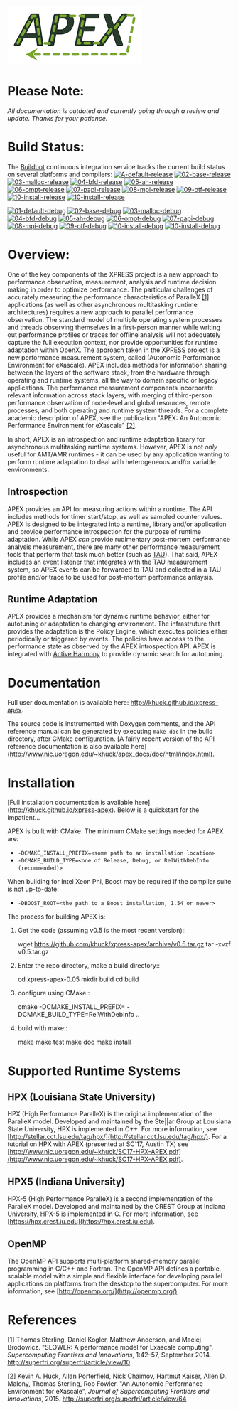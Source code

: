 ![Lame APEX logo](doc/logo-cropped.png)

Please Note:
===========
*All documentation is outdated and currently going through a review and update.  Thanks for your patience.*

Build Status:
===========
The [Buildbot](http://omega.nic.uoregon.edu:8010/#/grid) continuous integration
service tracks the current build status on several platforms and compilers:
[![A-default-release](http://omega.nic.uoregon.edu:8010/badges/A-default-release.svg?left_text=default-release)](http://omega.nic.uoregon.edu:8010/#/)
[![02-base-release](http://omega.nic.uoregon.edu:8010/badges/B-base-release.svg?left_text=base-release)](http://omega.nic.uoregon.edu:8010/#/)
[![03-malloc-release](http://omega.nic.uoregon.edu:8010/badges/C-malloc-release.svg?left_text=malloc-release)](http://omega.nic.uoregon.edu:8010/#/)
[![04-bfd-release](http://omega.nic.uoregon.edu:8010/badges/D-bfd-release.svg?left_text=bfd-release)](http://omega.nic.uoregon.edu:8010/#/)
[![05-ah-release](http://omega.nic.uoregon.edu:8010/badges/E-ah-release.svg?left_text=ah-release)](http://omega.nic.uoregon.edu:8010/#/)
[![06-ompt-release](http://omega.nic.uoregon.edu:8010/badges/F-ompt-release.svg?left_text=ompt-release)](http://omega.nic.uoregon.edu:8010/#/)
[![07-papi-release](http://omega.nic.uoregon.edu:8010/badges/G-papi-release.svg?left_text=papi-release)](http://omega.nic.uoregon.edu:8010/#/)
[![08-mpi-release](http://omega.nic.uoregon.edu:8010/badges/H-mpi-release.svg?left_text=mpi-release)](http://omega.nic.uoregon.edu:8010/#/)
[![09-otf-release](http://omega.nic.uoregon.edu:8010/badges/I-otf-release.svg?left_text=otf-release)](http://omega.nic.uoregon.edu:8010/#/)
[![10-install-release](http://omega.nic.uoregon.edu:8010/badges/J-install-release.svg?left_text=install-release)](http://omega.nic.uoregon.edu:8010/#/)
[![10-install-release](http://omega.nic.uoregon.edu:8010/badges/K-install-release.svg?left_text=hpx-release)](http://omega.nic.uoregon.edu:8010/#/)

[![01-default-debug](http://omega.nic.uoregon.edu:8010/badges/A-default-debug.svg?left_text=default-debug)](http://omega.nic.uoregon.edu:8010/#/)
[![02-base-debug](http://omega.nic.uoregon.edu:8010/badges/B-base-debug.svg?left_text=base-debug)](http://omega.nic.uoregon.edu:8010/#/)
[![03-malloc-debug](http://omega.nic.uoregon.edu:8010/badges/C-malloc-debug.svg?left_text=malloc-debug)](http://omega.nic.uoregon.edu:8010/#/)
[![04-bfd-debug](http://omega.nic.uoregon.edu:8010/badges/D-bfd-debug.svg?left_text=bfd-debug)](http://omega.nic.uoregon.edu:8010/#/)
[![05-ah-debug](http://omega.nic.uoregon.edu:8010/badges/E-ah-debug.svg?left_text=ah-debug)](http://omega.nic.uoregon.edu:8010/#/)
[![06-ompt-debug](http://omega.nic.uoregon.edu:8010/badges/F-ompt-debug.svg?left_text=ompt-debug)](http://omega.nic.uoregon.edu:8010/#/)
[![07-papi-debug](http://omega.nic.uoregon.edu:8010/badges/G-papi-debug.svg?left_text=papi-debug)](http://omega.nic.uoregon.edu:8010/#/)
[![08-mpi-debug](http://omega.nic.uoregon.edu:8010/badges/H-mpi-debug.svg?left_text=mpi-debug)](http://omega.nic.uoregon.edu:8010/#/)
[![09-otf-debug](http://omega.nic.uoregon.edu:8010/badges/I-otf-debug.svg?left_text=otf-debug)](http://omega.nic.uoregon.edu:8010/#/)
[![10-install-debug](http://omega.nic.uoregon.edu:8010/badges/J-install-debug.svg?left_text=install-debug)](http://omega.nic.uoregon.edu:8010/#/)
[![10-install-debug](http://omega.nic.uoregon.edu:8010/badges/K-install-debug.svg?left_text=hpx-debug)](http://omega.nic.uoregon.edu:8010/#/)

Overview:
=========

One of the key components of the XPRESS project is a new approach to performance observation, measurement, analysis and runtime decision making in order to optimize performance. The particular challenges of accurately measuring the performance characteristics of ParalleX [\[1\]](#footnote1) applications (as well as other asynchronous multitasking runtime architectures) requires a new approach to parallel performance observation. The standard model of multiple operating system processes and threads observing themselves in a first-person manner while writing out performance profiles or traces for offline analysis will not adequately capture the full execution context, nor provide opportunities for runtime adaptation within OpenX. The approach taken in the XPRESS project is a new performance measurement system, called (Autonomic Performance Environment for eXascale). APEX includes methods for information sharing between the layers of the software stack, from the hardware through operating and runtime systems, all the way to domain specific or legacy applications. The performance measurement components incorporate relevant information across stack layers, with merging of third-person performance observation of node-level and global resources, remote processes, and both operating and runtime system threads.  For a complete academic description of APEX, see the publication "APEX: An Autonomic Performance Environment for eXascale"  [\[2\]](#footnote2).

In short, APEX is an introspection and runtime adaptation library for asynchronous multitasking runtime systems. However, APEX is not *only* useful for AMT/AMR runtimes - it can be used by any application wanting to perform runtime adaptation to deal with heterogeneous and/or variable environments.

Introspection
-------------
APEX provides an API for measuring actions within a runtime. The API includes methods for timer start/stop, as well as sampled counter values. APEX is designed to be integrated into a runtime, library and/or application and provide performance introspection for the purpose of runtime adaptation. While APEX *can* provide rudimentary post-mortem performance analysis measurement, there are many other performance measurement tools that perform that task much better (such as [TAU](http://tau.uoregon.edu)).  That said, APEX includes an event listener that integrates with the TAU measurement system, so APEX events can be forwarded to TAU and collected in a TAU profile and/or trace to be used for post-mortem performance anlaysis.

Runtime Adaptation
------------------
APEX provides a mechanism for dynamic runtime behavior, either for autotuning or adaptation to changing environment.  The infrastruture that provides the adaptation is the Policy Engine, which executes policies either periodically or triggered by events. The policies have access to the performance state as observed by the APEX introspection API. APEX is integrated with [Active Harmony](http://www.dyninst.org/harmony) to provide dynamic search for autotuning.

Documentation
=============

Full user documentation is available here: http://khuck.github.io/xpress-apex.

The source code is instrumented with Doxygen comments, and the API reference manual can be generated by executing `make doc` in the build directory, after CMake configuration.  [A fairly recent version of the API reference documentation is also available here] (http://www.nic.uoregon.edu/~khuck/apex_docs/doc/html/index.html).

Installation
============

[Full installation documentation is available here] (http://khuck.github.io/xpress-apex). Below is a quickstart for the impatient...

APEX is built with CMake. The minimum CMake settings needed for APEX are:

* `-DCMAKE_INSTALL_PREFIX=<some path to an installation location>`
* `-DCMAKE_BUILD_TYPE=<one of Release, Debug, or RelWithDebInfo (recommended)>`

When building for Intel Xeon Phi, Boost may be required if the compiler suite is not up-to-date:

* `-DBOOST_ROOT=<the path to a Boost installation, 1.54 or newer>`

The process for building APEX is:

1) Get the code (assuming v0.5 is the most recent version)::

    wget https://github.com/khuck/xpress-apex/archive/v0.5.tar.gz
    tar -xvzf v0.5.tar.gz

2) Enter the repo directory, make a build directory::

    cd xpress-apex-0.05
    mkdir build
    cd build

3) configure using CMake::

    cmake -DCMAKE_INSTALL_PREFIX=<installation-path> -DCMAKE_BUILD_TYPE=RelWithDebInfo ..

4) build with make::

    make
    make test
    make doc
    make install

Supported Runtime Systems
=========================

HPX (Louisiana State University)
---------------------------------

HPX (High Performance ParalleX) is the original implementation of the ParalleX model. Developed and maintained by the Ste||ar Group at Louisiana State University, HPX is implemented in C++. For more information, see [http://stellar.cct.lsu.edu/tag/hpx/](http://stellar.cct.lsu.edu/tag/hpx/).  For a tutorial on HPX with APEX (presented at SC'17, Austin TX) see [http://www.nic.uoregon.edu/~khuck/SC17-HPX-APEX.pdf](http://www.nic.uoregon.edu/~khuck/SC17-HPX-APEX.pdf).

HPX5 (Indiana University)
-------------------------

HPX-5 (High Performance ParalleX) is a second implementation of the ParalleX model. Developed and maintained by the CREST Group at Indiana University, HPX-5 is implemented in C.  For more information, see [https://hpx.crest.iu.edu](https://hpx.crest.iu.edu).

OpenMP
------

The OpenMP API supports multi-platform shared-memory parallel programming in C/C++ and Fortran. The OpenMP API defines a portable, scalable model with a simple and flexible interface for developing parallel applications on platforms from the desktop to the supercomputer.  For more information, see [http://openmp.org/](http://openmp.org/).

References
==========
<a name="footnote1">[1]</a> Thomas Sterling, Daniel Kogler, Matthew Anderson, and Maciej Brodowicz. "SLOWER: A performance model for Exascale computing". *Supercomputing Frontiers and Innovations*, 1:42–57, September 2014.  http://superfri.org/superfri/article/view/10

<a name="footnote2">[2]</a> Kevin A. Huck, Allan Porterfield, Nick Chaimov, Hartmut Kaiser, Allen D. Malony, Thomas Sterling, Rob Fowler. "An Autonomic Performance Environment for eXascale", *Journal of Supercomputing Frontiers and Innovations*, 2015.  http://superfri.org/superfri/article/view/64
